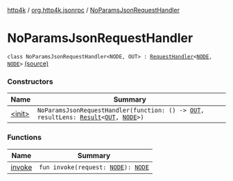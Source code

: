 [http4k](../../index.md) / [org.http4k.jsonrpc](../index.md) / [NoParamsJsonRequestHandler](./index.md)

# NoParamsJsonRequestHandler

`class NoParamsJsonRequestHandler<NODE, OUT> : `[`RequestHandler`](../-request-handler.md)`<`[`NODE`](index.md#NODE)`, `[`NODE`](index.md#NODE)`>` [(source)](https://github.com/http4k/http4k/blob/master/http4k-jsonrpc/src/main/kotlin/org/http4k/jsonrpc/RequestHandler.kt#L32)

### Constructors

| Name | Summary |
|---|---|
| [&lt;init&gt;](-init-.md) | `NoParamsJsonRequestHandler(function: () -> `[`OUT`](index.md#OUT)`, resultLens: `[`Result`](../-result/index.md)`<`[`OUT`](index.md#OUT)`, `[`NODE`](index.md#NODE)`>)` |

### Functions

| Name | Summary |
|---|---|
| [invoke](invoke.md) | `fun invoke(request: `[`NODE`](index.md#NODE)`): `[`NODE`](index.md#NODE) |
